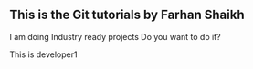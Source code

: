 ## This is the Git tutorials by Farhan Shaikh

I am doing Industry ready projects
Do you want to do it?

This is developer1